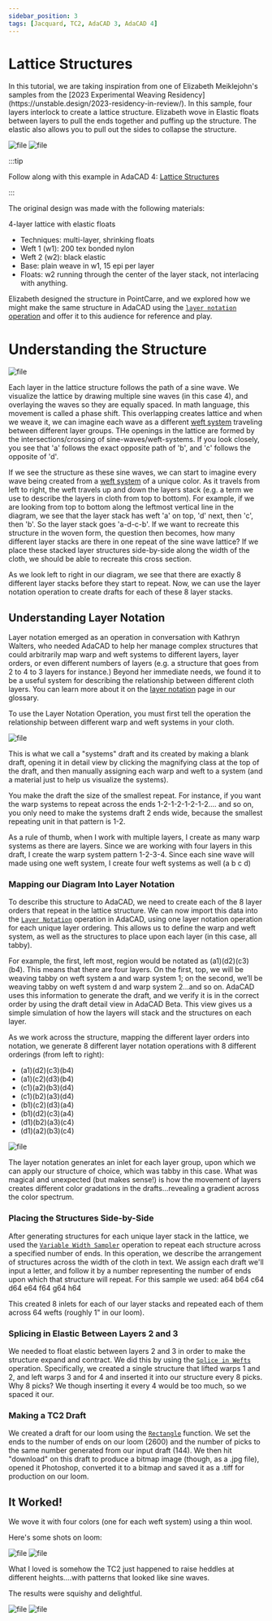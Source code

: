 ```yaml
---
sidebar_position: 3
tags: [Jacquard, TC2, AdaCAD 3, AdaCAD 4]
---
```


# Lattice Structures

<div class="emph">
In this tutorial, we are taking inspiration from one of Elizabeth Meiklejohn's samples from the [2023 Experimental Weaving Residency](https://unstable.design/2023-residency-in-review/). In this sample, four layers interlock to create a lattice structure. Elizabeth wove in Elastic floats between layers to pull the ends together and puffing up the structure. The elastic also allows you to pull out the sides to collapse the structure. 
</div>

![file](./img/lattice_open.jpg)
![file](./img/lattice_closed.jpg)

:::tip

Follow along with this example in AdaCAD 4: [Lattice Structures](https://adacad.org/?ex=sample7b)

:::

The original design was made with the following materials: 

4-layer lattice with elastic floats
- Techniques: multi-layer, shrinking floats
- Weft 1 (w1): 200 tex bonded nylon
- Weft 2 (w2): black elastic
- Base: plain weave in w1, 15 epi per layer
- Floats: w2 running through the center of the layer stack, not interlacing with anything. 

 Elizabeth designed the structure in PointCarre, and we explored how we might make the same structure in AdaCAD using the [`layer notation` operation](../../reference/operations/layer.md) and offer it to this audience for reference and play. 
 
 
 # Understanding the Structure

 ![file](./img/7bExplained.jpg)
 
 Each layer in the lattice structure follows the path of a sine wave. We visualize the lattice by drawing multiple sine waves (in this case 4), and overlaying the waves so they are equally spaced. In math language, this movement is called a phase shift. This overlapping creates lattice and when we weave it, we can imagine each wave as a different [weft system](../../reference/glossary/system.md) traveling between different layer groups. THe openings in the lattice are formed by the intersections/crossing of sine-waves/weft-systems. If you look closely, you see that 'a' follows the exact opposite path of 'b', and 'c' follows the opposite of 'd'.


 If we see the structure as these sine waves, we can start to imagine every wave being created from a [weft system](../../reference/glossary/system.md) of a unique color. As it travels from left to right, the weft travels up and down the layers stack (e.g. a term we use to describe the layers in cloth from top to bottom). For example, if we are looking from top to bottom along the leftmost vertical line in the diagram, we see that the layer stack has weft 'a' on top, 'd' next, then 'c', then 'b'. So the layer stack goes 'a-d-c-b'. If we want to recreate this structure in the woven form, the question then becomes, how many different layer stacks are there in one repeat of the sine wave lattice? If we place these stacked layer structures side-by-side along the width of the cloth, we should be able to recreate this cross section. 

As we look left to right in our diagram, we see that there are exactly 8 different layer stacks before they start to repeat. Now, we can use the layer notation operation to create drafts for each of these 8 layer stacks. 

## Understanding Layer Notation
Layer notation emerged as an operation in conversation with Kathryn Walters, who needed AdaCAD to help her manage complex structures that could arbitrarily map warp and weft systems to different layers, layer orders, or even different numbers of layers (e.g. a structure that goes from 2 to 4 to 3 layers for instance.) Beyond her immediate needs, we found it to be a useful system for describing the relationship between different cloth layers. You can learn more about it on the [layer notation](../../reference/glossary/layer-notation.md) page in our glossary.

To use the Layer Notation Operation, you must first tell the operation the relationship between different warp and weft systems in your cloth. 


![file](./img/systems_draft.png)

This is what we call a "systems" draft and its created by making a blank draft, opening it in detail view by clicking the magnifying class at the top of the draft, and then manually assigning each warp and weft to a system (and a material just to help us visualize the systems).

You make the draft the size of the smallest repeat. For instance, if you want the warp systems to repeat across the ends 1-2-1-2-1-2-1-2.... and so on, you only need to make the systems draft 2 ends wide, because the smallest repeating unit in that pattern is 1-2. 

As a rule of thumb, when I work with multiple layers, I create as many warp systems as there are layers. Since we are working with four layers in this draft, I create the warp system pattern 1-2-3-4. Since each sine wave will made using one weft system, I create four weft systems as well (a b c d)


### Mapping our Diagram Into Layer Notation
To describe this structure to AdaCAD, we need to create each of the 8 layer orders that repeat in the lattice structure.  We can now import this data into the [`Layer Notation`](../../reference/operations/notation.md) operation in AdaCAD, using one layer notation operation for each unique layer ordering. This allows us to define the warp and weft system, as well as the structures to place upon each layer (in this case, all tabby). 

For example, the first, left most, region would be notated as (a1)(d2)(c3)(b4). This means that there are four layers. On the first, top, we will be weaving tabby on weft system a and warp system 1; on the second, we’ll be weaving tabby on weft system d and warp system 2…and so on. AdaCAD uses this information to generate the draft, and we verify it is in the correct order by using the draft detail view in AdaCAD Beta. This view gives us a simple simulation of how the layers will stack and the structures on each layer. 

As we work across the structure, mapping the different layer orders into notation, we generate 8 different layer notation operations with 8 different orderings (from left to right): 

- (a1)(d2)(c3)(b4)
- (a1)(c2)(d3)(b4)
- (c1)(a2)(b3)(d4)
- (c1)(b2)(a3)(d4)
- (b1)(c2)(d3)(a4)
- (b1)(d2)(c3)(a4)
- (d1)(b2)(a3)(c4)
- (d1)(a2)(b3)(c4)

![file](./img/ColorShift.png)

The layer notation generates an inlet for each layer group, upon which we can apply our structure of choice, which was tabby in this case. What was magical and unexpected (but makes sense!) is how the movement of layers creates different color gradations in the drafts...revealing a gradient across the color spectrum. 

### Placing the Structures Side-by-Side
After generating structures for each unique layer stack in the lattice, we used the  [`Variable Width Sampler`](../../reference/operations/sample_width.md) operation to repeat each structure across a specified number of ends. In this operation, we describe the arrangement of structures across the width of the cloth in text. We assign each draft we'll input a letter, and follow it by a number representing the number of ends upon which that structure will repeat. For this sample we used: a64 b64 c64 d64 e64 f64 g64 h64

This created 8 inlets for each of our layer stacks and repeated each of them across 64 wefts (roughly 1" in our loom). 


### Splicing in Elastic Between Layers 2 and 3
We needed to float elastic between layers 2 and 3 in order to make the structure expand and contract. We did this by using the [`Splice in Wefts`](../../reference/operations/splice_in_wefts.md) operation. Specifically, we created a single structure that lifted warps 1 and 2, and left warps 3 and for 4 and inserted it into our structure every 8 picks. Why 8 picks? We though inserting it every 4 would be too much, so we spaced it our. 


### Making a TC2 Draft
We created a draft for our loom using the [`Rectangle`](../../reference/operations/rectangle.md) function. We set the ends to the number of ends on our loom (2600) and the number of picks to the same number generated from our input draft (144). We then hit "download" on this draft to produce a bitmap image (though, as a .jpg file), opened it Photoshop, converted it to a bitmap and saved it as a .tiff for production on our loom. 

## It Worked!

We wove it with four colors (one for each weft system) using a thin wool. 

Here's some shots on loom: 

![file](./img/7b_on_loom.jpg)
![file](./img/7b_loom_wave.jpg)

What I loved is somehow the TC2 just happened to raise heddles at different heights....with patterns that looked like sine waves. 

The results were squishy and delightful. 

![file](./img/7b_result_front.jpg)
![file](./img/7b_result_side.jpg)

